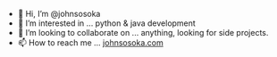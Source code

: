 - 👋 Hi, I’m @johnsosoka
- 👀 I’m interested in ... python & java development
- 💞️ I’m looking to collaborate on ... anything, looking for side projects.
- 📫 How to reach me ... [johnsosoka.com](https://www.johnsosoka.com/contact)
